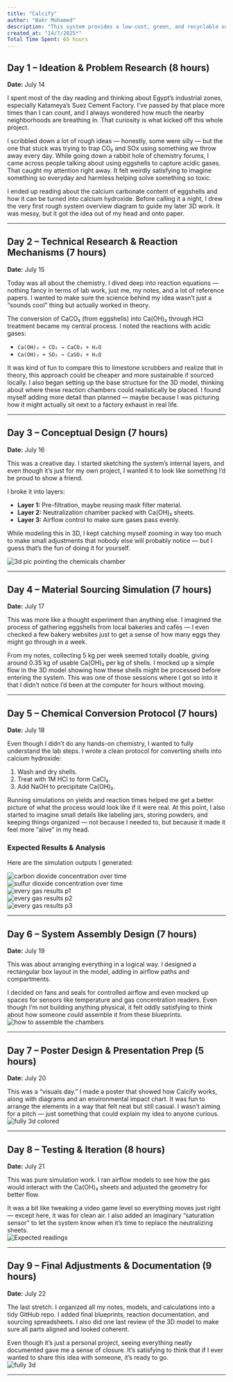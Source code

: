 ```yaml
---
title: "Calcify"
author: "Bakr Mohamed"
description: "This system provides a low-cost, green, and recyclable solution for reducing industrial emissions in areas close to residential neighborhoods."
created_at: "14/7/2025*"
Total Time Spent: 65 hours
---
```


## Day 1 – Ideation & Problem Research (8 hours)  
**Date:** July 14  

I spent most of the day reading and thinking about Egypt’s industrial zones, especially Katameya’s Suez Cement Factory. I’ve passed by that place more times than I can count, and I always wondered how much the nearby neighborhoods are breathing in. That curiosity is what kicked off this whole project.  

I scribbled down a lot of rough ideas — honestly, some were silly — but the one that stuck was trying to trap CO₂ and SOx using something we throw away every day. While going down a rabbit hole of chemistry forums, I came across people talking about using eggshells to capture acidic gases. That caught my attention right away. It felt weirdly satisfying to imagine something so everyday and harmless helping solve something so toxic.  

I ended up reading about the calcium carbonate content of eggshells and how it can be turned into calcium hydroxide. Before calling it a night, I drew the very first rough system overview diagram to guide my later 3D work. It was messy, but it got the idea out of my head and onto paper.  

---

## Day 2 – Technical Research & Reaction Mechanisms (7 hours)  
**Date:** July 15  

Today was all about the chemistry. I dived deep into reaction equations — nothing fancy in terms of lab work, just me, my notes, and a lot of reference papers. I wanted to make sure the science behind my idea wasn’t just a “sounds cool” thing but actually worked in theory.  

The conversion of CaCO₃ (from eggshells) into Ca(OH)₂ through HCl treatment became my central process. I noted the reactions with acidic gases:
- `Ca(OH)₂ + CO₂ → CaCO₃ + H₂O`
- `Ca(OH)₂ + SO₂ → CaSO₃ + H₂O`  

It was kind of fun to compare this to limestone scrubbers and realize that in theory, this approach could be cheaper and more sustainable if sourced locally. I also began setting up the base structure for the 3D model, thinking about where these reaction chambers could realistically be placed. I found myself adding more detail than planned — maybe because I was picturing how it might actually sit next to a factory exhaust in real life.  

---

## Day 3 – Conceptual Design (7 hours)  
**Date:** July 16  

This was a creative day. I started sketching the system’s internal layers, and even though it’s just for my own project, I wanted it to look like something I’d be proud to show a friend.  

I broke it into layers:  
- **Layer 1:** Pre-filtration, maybe reusing mask filter material.  
- **Layer 2:** Neutralization chamber packed with Ca(OH)₂ sheets.  
- **Layer 3:** Airflow control to make sure gases pass evenly.  

While modeling this in 3D, I kept catching myself zooming in way too much to make small adjustments that nobody else will probably notice — but I guess that’s the fun of doing it for yourself.  

![3d pic pointing the chemicals chamber](Pics/f3.jpg)  

---

## Day 4 – Material Sourcing Simulation (7 hours)  
**Date:** July 17  

This was more like a thought experiment than anything else. I imagined the process of gathering eggshells from local bakeries and cafés — I even checked a few bakery websites just to get a sense of how many eggs they might go through in a week.  

From my notes, collecting 5 kg per week seemed totally doable, giving around 0.35 kg of usable Ca(OH)₂ per kg of shells. I mocked up a simple flow in the 3D model showing how these shells might be processed before entering the system. This was one of those sessions where I got so into it that I didn’t notice I’d been at the computer for hours without moving.  

---

## Day 5 – Chemical Conversion Protocol (7 hours)  
**Date:** July 18  

Even though I didn’t do any hands-on chemistry, I wanted to fully understand the lab steps. I wrote a clean protocol for converting shells into calcium hydroxide:  
1. Wash and dry shells.  
2. Treat with 1M HCl to form CaCl₂.  
3. Add NaOH to precipitate Ca(OH)₂.  

Running simulations on yields and reaction times helped me get a better picture of what the process would look like if it were real. At this point, I also started to imagine small details like labeling jars, storing powders, and keeping things organized — not because I needed to, but because it made it feel more “alive” in my head.  

### Expected Results & Analysis  

Here are the simulation outputs I generated:  

![carbon dioxide concentration over time](Pics/image-1.png)  
![sulfur dioxide concentration over time](Pics/image-2.png)  
![every gas results p1](Pics/image-3.png)  
![every gas results p2](Pics/image-4.png)  
![every gas results p3](Pics/image-5.png)  

---

## Day 6 – System Assembly Design (7 hours)  
**Date:** July 19  

This was about arranging everything in a logical way. I designed a rectangular box layout in the model, adding in airflow paths and compartments.  

I decided on fans and seals for controlled airflow and even mocked up spaces for sensors like temperature and gas concentration readers. Even though I’m not building anything physical, it felt oddly satisfying to think about how someone *could* assemble it from these blueprints.  
![how to assemble the chambers](Pics/f2.jpg)  

---

## Day 7 – Poster Design & Presentation Prep (5 hours)  
**Date:** July 20  

This was a “visuals day.” I made a poster that showed how Calcify works, along with diagrams and an environmental impact chart. It was fun to arrange the elements in a way that felt neat but still casual. I wasn’t aiming for a pitch — just something that could explain my idea to anyone curious.  
![fully 3d colored](Pics/P9e1.png)  

---

## Day 8 – Testing & Iteration (8 hours)  
**Date:** July 21  

This was pure simulation work. I ran airflow models to see how the gas would interact with the Ca(OH)₂ sheets and adjusted the geometry for better flow.  

It was a bit like tweaking a video game level so everything moves just right — except here, it was for clean air. I also added an imaginary “saturation sensor” to let the system know when it’s time to replace the neutralizing sheets.  
![Expected readings](Pics/image.png)  

---

## Day 9 – Final Adjustments & Documentation (9 hours)  
**Date:** July 22  

The last stretch. I organized all my notes, models, and calculations into a tidy GitHub repo. I added final blueprints, reaction documentation, and sourcing spreadsheets. I also did one last review of the 3D model to make sure all parts aligned and looked coherent.  

Even though it’s just a personal project, seeing everything neatly documented gave me a sense of closure. It’s satisfying to think that if I ever wanted to share this idea with someone, it’s ready to go.  
![fully 3d](Pics/f1.jpg)  

---



